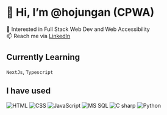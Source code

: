 # 👋 Hi, I’m @hojungan (CPWA)  

👀 Interested in Full Stack Web Dev and Web Accessibility  
📫 Reach me via [LinkedIn](https://www.linkedin.com/in/hojungan/)

## Currently Learning  
`NextJs`, `Typescript`

## I have used  
<img alt="HTML" src="https://img.shields.io/badge/HTML5-E34F26?style=for-the-badge&logo=html5&logoColor=white" /> <img alt="CSS" src="https://img.shields.io/badge/CSS3-1572B6?style=for-the-badge&logo=css3&logoColor=white" /> <img alt="JavaScript" src="https://img.shields.io/badge/JavaScript-323330?style=for-the-badge&logo=javascript&logoColor=F7DF1E" /> <img alt="MS SQL" src="https://img.shields.io/badge/Microsoft_SQL_Server-CC2927?style=for-the-badge&logo=microsoft-sql-server&logoColor=white" /> <img alt="C sharp" src="https://img.shields.io/badge/C%23-239120?style=for-the-badge&logo=csharp&logoColor=white" /> <img alt="Python" src="https://img.shields.io/badge/Python-FFD43B?style=for-the-badge&logo=python&logoColor=blue" />

<!---
hojungan/hojungan is a ✨ special ✨ repository because its `README.md` (this file) appears on your GitHub profile.
You can click the Preview link to take a look at your changes.
--->

